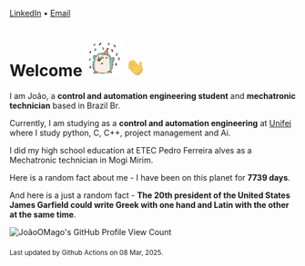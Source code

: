 [LinkedIn](https://www.linkedin.com/in/joão-pedro-gozzoli-b95641301/) &bull;
[Email](joaopedrogozzoli@gmail.com)

# Welcome <img src="happy.gif" height="64px" /> <img src="wave.gif" height="32px" />

I am João, a  **control and automation engineering student** and **mechatronic technician** based in Brazil Br.

Currently, I am studying as a **control and automation engineering** at [Unifei](https://unifei.edu.br) where I study python, C, C++, project management and Ai.

I did my high school education at ETEC Pedro Ferreira alves as a Mechatronic technician in Mogi Mirim.

Here is a random fact about me - I have been on this planet for **7739 days**.

And here is a just a random fact -  **The 20th president of the United States James Garfield could write Greek with one hand and Latin with the other at the same time**.

![JoãoOMago's GitHub Profile View Count](https://komarev.com/ghpvc/?username=JoaoOMago)

<sub>Last updated by Github Actions on 08 Mar, 2025.</sub>
